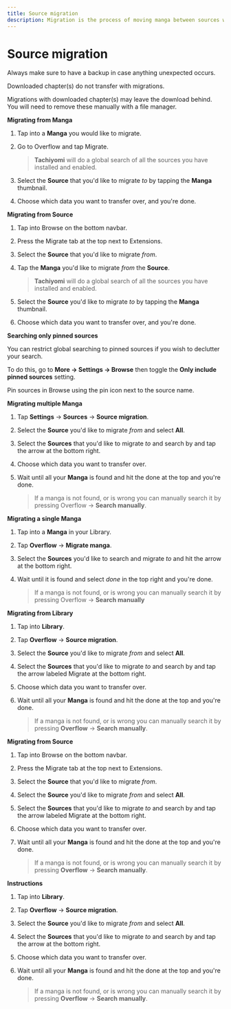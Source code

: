 ```yaml
---
title: Source migration
description: Migration is the process of moving manga between sources without losing progress. This is most often used when a source is no longer accessible or another source is more up-to-date.
---
```


# Source migration

Always make sure to have a backup in case anything unexpected occurs.

Downloaded chapter(s) do not transfer with migrations.

Migrations with downloaded chapter(s) may leave the download behind.
You will need to remove these manually with a file manager.

**Migrating from Manga**

1. Tap into a **Manga** you would like to migrate.
1. Go to Overflow and tap Migrate.

    > **Tachiyomi** will do a global search of all the sources you have installed and enabled.
1. Select the **Source** that you'd like to migrate _to_ by tapping the **Manga** thumbnail.
1. Choose which data you want to transfer over, and you're done.

**Migrating from Source**

1. Tap into Browse on the bottom navbar.
1. Press the Migrate tab at the top next to Extensions.
1. Select the **Source** that you'd like to migrate _from_.
1. Tap the **Manga** you'd like to migrate _from_ the **Source**.

    > **Tachiyomi** will do a global search of all the sources you have installed and enabled.
1. Select the **Source** you'd like to migrate _to_ by tapping the **Manga** thumbnail.
1. Choose which data you want to transfer over, and you're done.

**Searching only pinned sources**

You can restrict global searching to pinned sources if you wish to declutter your search.

To do this, go to **More → Settings → Browse** then toggle the **Only include pinned sources** setting.

Pin sources in Browse using the pin icon next to the source name.

**Migrating multiple Manga**

1. Tap **Settings** → **Sources** → **Source migration**.
1. Select the **Source** you'd like to migrate _from_ and select **All**.
1. Select the **Sources** that you'd like to migrate _to_ and search by and tap the arrow at the bottom right.
1. Choose which data you want to transfer over.
1. Wait until all your **Manga** is found and hit the done at the top and you're done.

    > If a manga is not found, or is wrong you can manually search it by pressing Overflow → **Search manually**.

**Migrating a single Manga**

1. Tap into a **Manga** in your Library.
1. Tap **Overflow** → **Migrate manga**.
1. Select the **Sources** you'd like to search and migrate _to_ and hit the arrow at the bottom right.
1.  Wait until it is found and select _done_ in the top right and you're done.

    > If a manga is not found, or is wrong you can manually search it by pressing Overflow → **Search manually**

**Migrating from Library**

1. Tap into **Library**.
1. Tap **Overflow** → **Source migration**.
1. Select the **Source** you'd like to migrate _from_ and select **All**.
1. Select the **Sources** that you'd like to migrate _to_ and search by and tap the arrow labeled Migrate at the bottom right.
1. Choose which data you want to transfer over.
1. Wait until all your **Manga** is found and hit the done at the top and you're done.

    > If a manga is not found, or is wrong you can manually search it by pressing **Overflow** → **Search manually**.

**Migrating from Source**

1. Tap into Browse on the bottom navbar.
1. Press the Migrate tab at the top next to Extensions.
1. Select the **Source** that you'd like to migrate _from_.
1. Select the **Source** you'd like to migrate _from_ and select **All**.
1. Select the **Sources** that you'd like to migrate _to_ and search by and tap the arrow labeled Migrate at the bottom right.
1. Choose which data you want to transfer over.
1. Wait until all your **Manga** is found and hit the done at the top and you're done.

    > If a manga is not found, or is wrong you can manually search it by pressing **Overflow** → **Search manually**.

**Instructions**

1. Tap into **Library**.
1. Tap **Overflow** → **Source migration**.
1. Select the **Source** you'd like to migrate _from_ and select **All**.
1. Select the **Sources** that you'd like to migrate _to_ and search by and tap the arrow at the bottom right.
1. Choose which data you want to transfer over.
1. Wait until all your **Manga** is found and hit the done at the top and you're done.

    > If a manga is not found, or is wrong you can manually search it by pressing **Overflow** → **Search manually**.
